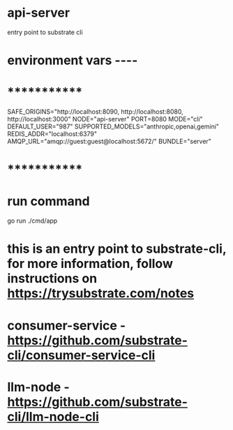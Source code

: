 # api-server
entry point to substrate cli

# environment vars ----

# ***********

SAFE_ORIGINS="http://localhost:8090, http://localhost:8080, http://localhost:3000"
NODE="api-server"
PORT=8080
MODE="cli"
DEFAULT_USER="987"
SUPPORTED_MODELS="anthropic,openai,gemini"
REDIS_ADDR="localhost:6379"
AMQP_URL="amqp://guest:guest@localhost:5672/"
BUNDLE="server"

# ***********

# run command
go run ./cmd/app

# this is an entry point to substrate-cli, for more information, follow instructions on https://trysubstrate.com/notes

# consumer-service - https://github.com/substrate-cli/consumer-service-cli
# llm-node - https://github.com/substrate-cli/llm-node-cli
